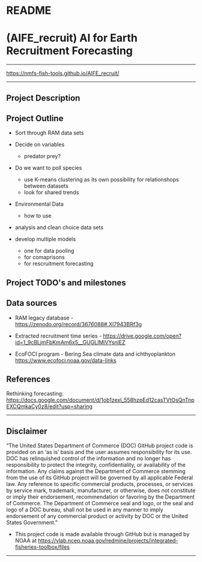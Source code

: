# README

# (AIFE_recruit) AI for Earth Recruitment Forecasting

**************

https://nmfs-fish-tools.github.io/AIFE_recruit/

**************

## Project Description


## Project Outline
- Sort through RAM data sets
- Decide on variables
    - predator prey?
- Do we want to poll species
  -  use K-means clustering as its own possibility for relationshops between datasets
  - look for shared trends
- Environmental Data
  - how to use

- analysis and clean choice data sets
- develop multiple models
    - one for data pooling
    - for comaprisons
    - for rescruitment forecasting



## Project TODO's and milestones

## Data sources

- RAM legacy database - https://zenodo.org/record/3676088#.Xl7943BRf3g

- Extracted recruitment time series - https://drive.google.com/open?id=1_9cBLjmFbKmAm6x5__GUGLIMiVYsnlEZ

- EcoFOCI program - Bering Sea climate data and ichthyoplankton https://www.ecofoci.noaa.gov/data-links


## References

Rethinking forecasting: https://docs.google.com/document/d/1ob1zexI_558hzpEd12casTVtOsQnTnpEXCQmkaCy0z8/edit?usp=sharing



**************



## Disclaimer

“The United States Department of Commerce (DOC) GitHub project code is provided on an ‘as is’ basis and the user assumes responsibility for its use. DOC has relinquished control of the information and no longer has responsibility to protect the integrity, confidentiality, or availability of the information. Any claims against the Department of Commerce stemming from the use of its GitHub project will be governed by all applicable Federal law. Any reference to specific commercial products, processes, or services by service mark, trademark, manufacturer, or otherwise, does not constitute or imply their endorsement, recommendation or favoring by the Department of Commerce. The Department of Commerce seal and logo, or the seal and logo of a DOC bureau, shall not be used in any manner to imply endorsement of any commercial product or activity by DOC or the United States Government.”

- This project code is made available through GitHub but is managed by NOAA at
 https://vlab.ncep.noaa.gov/redmine/projects/integrated-fisheries-toolbox/files

***** *******

